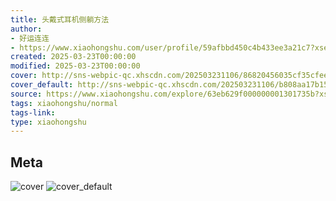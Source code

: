 ```yaml
---
title: 头戴式耳机侧躺方法
author:
- 好运连连
- https://www.xiaohongshu.com/user/profile/59afbbd450c4b433ee3a21c7?xsec_token=undefined
created: 2025-03-23T00:00:00
modified: 2025-03-23T00:00:00
cover: http://sns-webpic-qc.xhscdn.com/202503231106/86820456035cf35cfee72462b44e9c28/1000g00821u847c8fq00049pbaatt88e7o8grccg!nc_n_webp_prv_1
cover_default: http://sns-webpic-qc.xhscdn.com/202503231106/b808aa17b15851fcf803f6edad45bc4a/1000g00821u847c8fq00049pbaatt88e7o8grccg!nc_n_webp_mw_1
source: https://www.xiaohongshu.com/explore/63eb629f000000001301735b?xsec_token=ABMNWgRw2JmlAIUhTJoEhTAfGhOF8FPA5tfzHtsQlgmt4=
tags: xiaohongshu/normal
tags-link:
type: xiaohongshu
---
```


## Meta

![cover](http://sns-webpic-qc.xhscdn.com/202503231106/86820456035cf35cfee72462b44e9c28/1000g00821u847c8fq00049pbaatt88e7o8grccg!nc_n_webp_prv_1)
![cover_default](http://sns-webpic-qc.xhscdn.com/202503231106/b808aa17b15851fcf803f6edad45bc4a/1000g00821u847c8fq00049pbaatt88e7o8grccg!nc_n_webp_mw_1)
